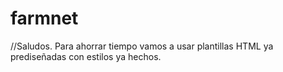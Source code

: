 # farmnet

//Saludos. Para ahorrar tiempo vamos a usar plantillas HTML ya prediseñadas con estilos ya hechos.
